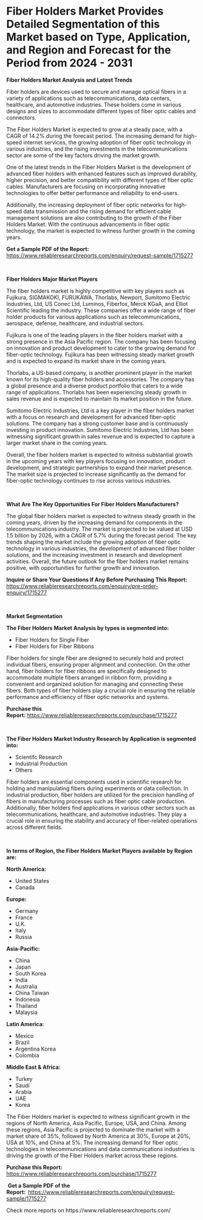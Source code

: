 <p><h1>Fiber Holders Market Provides Detailed Segmentation of this Market based on Type, Application, and Region and Forecast for the Period from 2024 - 2031</h1></p><p><strong>Fiber Holders Market Analysis and Latest Trends</strong></p>
<p><p>Fiber holders are devices used to secure and manage optical fibers in a variety of applications such as telecommunications, data centers, healthcare, and automotive industries. These holders come in various designs and sizes to accommodate different types of fiber optic cables and connectors.</p><p>The Fiber Holders Market is expected to grow at a steady pace, with a CAGR of 14.2% during the forecast period. The increasing demand for high-speed internet services, the growing adoption of fiber optic technology in various industries, and the rising investments in the telecommunications sector are some of the key factors driving the market growth.</p><p>One of the latest trends in the Fiber Holders Market is the development of advanced fiber holders with enhanced features such as improved durability, higher precision, and better compatibility with different types of fiber optic cables. Manufacturers are focusing on incorporating innovative technologies to offer better performance and reliability to end-users.</p><p>Additionally, the increasing deployment of fiber optic networks for high-speed data transmission and the rising demand for efficient cable management solutions are also contributing to the growth of the Fiber Holders Market. With the continuous advancements in fiber optic technology, the market is expected to witness further growth in the coming years.</p></p>
<p><strong>Get a Sample PDF of the Report:&nbsp;</strong> <a href="https://www.reliableresearchreports.com/enquiry/request-sample/1715277">https://www.reliableresearchreports.com/enquiry/request-sample/1715277</a></p>
<p>&nbsp;</p>
<p><strong>Fiber Holders Major Market Players</strong></p>
<p><p>The fiber holders market is highly competitive with key players such as Fujikura, SIGMAKOKI, FURUKAWA, Thorlabs, Newport, Sumitomo Electric Industries, Ltd, US Conec Ltd, Luminos, Fiberfox, Merck KGaA, and Elliot Scientific leading the industry. These companies offer a wide range of fiber holder products for various applications such as telecommunications, aerospace, defense, healthcare, and industrial sectors.</p><p>Fujikura is one of the leading players in the fiber holders market with a strong presence in the Asia Pacific region. The company has been focusing on innovation and product development to cater to the growing demand for fiber-optic technology. Fujikura has been witnessing steady market growth and is expected to expand its market share in the coming years.</p><p>Thorlabs, a US-based company, is another prominent player in the market known for its high-quality fiber holders and accessories. The company has a global presence and a diverse product portfolio that caters to a wide range of applications. Thorlabs has been experiencing steady growth in sales revenue and is expected to maintain its market position in the future.</p><p>Sumitomo Electric Industries, Ltd is a key player in the fiber holders market with a focus on research and development for advanced fiber-optic solutions. The company has a strong customer base and is continuously investing in product innovation. Sumitomo Electric Industries, Ltd has been witnessing significant growth in sales revenue and is expected to capture a larger market share in the coming years.</p><p>Overall, the fiber holders market is expected to witness substantial growth in the upcoming years with key players focusing on innovation, product development, and strategic partnerships to expand their market presence. The market size is projected to increase significantly as the demand for fiber-optic technology continues to rise across various industries.</p></p>
<p>&nbsp;</p>
<p><strong>What Are The Key Opportunities For Fiber Holders Manufacturers?</strong></p>
<p><p>The global fiber holders market is expected to witness steady growth in the coming years, driven by the increasing demand for components in the telecommunications industry. The market is projected to be valued at USD 1.5 billion by 2026, with a CAGR of 5.7% during the forecast period. The key trends shaping the market include the growing adoption of fiber optic technology in various industries, the development of advanced fiber holder solutions, and the increasing investment in research and development activities. Overall, the future outlook for the fiber holders market remains positive, with opportunities for further growth and innovation.</p></p>
<p><strong>Inquire or Share Your Questions If Any Before Purchasing This Report:</strong> <a href="https://www.reliableresearchreports.com/enquiry/pre-order-enquiry/1715277">https://www.reliableresearchreports.com/enquiry/pre-order-enquiry/1715277</a></p>
<p>&nbsp;</p>
<p><strong>Market Segmentation</strong></p>
<p><strong>The Fiber Holders Market Analysis by types is segmented into:</strong></p>
<p><ul><li>Fiber Holders for Single Fiber</li><li>Fiber Holders for Fiber Ribbons</li></ul></p>
<p><p>Fiber holders for single fiber are designed to securely hold and protect individual fibers, ensuring proper alignment and connection. On the other hand, fiber holders for fiber ribbons are specifically designed to accommodate multiple fibers arranged in ribbon form, providing a convenient and organized solution for managing and connecting these fibers. Both types of fiber holders play a crucial role in ensuring the reliable performance and efficiency of fiber optic networks and systems.</p></p>
<p><strong>Purchase this Report:&nbsp;</strong><a href="https://www.reliableresearchreports.com/purchase/1715277">https://www.reliableresearchreports.com/purchase/1715277</a></p>
<p>&nbsp;</p>
<p><strong>The Fiber Holders Market Industry Research by Application is segmented into:</strong></p>
<p><ul><li>Scientifc Research</li><li>Industrial Production</li><li>Others</li></ul></p>
<p><p>Fiber holders are essential components used in scientific research for holding and manipulating fibers during experiments or data collection. In industrial production, fiber holders are utilized for the precision handling of fibers in manufacturing processes such as fiber optic cable production. Additionally, fiber holders find applications in various other sectors such as telecommunications, healthcare, and automotive industries. They play a crucial role in ensuring the stability and accuracy of fiber-related operations across different fields.</p></p>
<p>&nbsp;</p>
<p><strong>In terms of Region, the Fiber Holders Market Players available by Region are:</strong></p>
<p>
    <p> <strong> North America: </strong>
        <ul>
            <li>United States</li>
            <li>Canada</li>
        </ul>
        </p> 
    <p> <strong> Europe: </strong>
        <ul>
            <li>Germany</li>
            <li>France</li>
            <li>U.K.</li>
            <li>Italy</li>
            <li>Russia</li>
        </ul>
        </p> 
    <p> <strong> Asia-Pacific: </strong>
        <ul>
            <li>China</li>
            <li>Japan</li>
            <li>South Korea</li>
            <li>India</li>
            <li>Australia</li>
            <li>China Taiwan</li>
            <li>Indonesia</li>
            <li>Thailand</li>
            <li>Malaysia</li>
        </ul>
        </p> 
    <p> <strong> Latin America: </strong>
        <ul>
            <li>Mexico</li>
            <li>Brazil</li>
            <li>Argentina Korea</li>
            <li>Colombia</li>
        </ul>
        </p> 
    <p> <strong> Middle East & Africa: </strong>
        <ul>
            <li>Turkey</li>
            <li>Saudi</li>
            <li>Arabia</li>
            <li>UAE</li>
            <li>Korea</li>
        </ul>
    </p>
    </p>
<p><p>The Fiber Holders market is expected to witness significant growth in the regions of North America, Asia Pacific, Europe, USA, and China. Among these regions, Asia Pacific is projected to dominate the market with a market share of 35%, followed by North America at 30%, Europe at 20%, USA at 10%, and China at 5%. The increasing demand for fiber optic technologies in telecommunications and data communications industries is driving the growth of the Fiber Holders market across these regions.</p></p>
<p><strong>Purchase this Report: </strong><a href="https://www.reliableresearchreports.com/purchase/1715277">https://www.reliableresearchreports.com/purchase/1715277</a></p>
<p>&nbsp;<strong>Get a Sample PDF of the Report:&nbsp;&nbsp;</strong><a href="https://www.reliableresearchreports.com/enquiry/request-sample/1715277">https://www.reliableresearchreports.com/enquiry/request-sample/1715277</a></p>
<p><strong></strong></p>
<p>Check more reports on https://www.reliableresearchreports.com/</p>